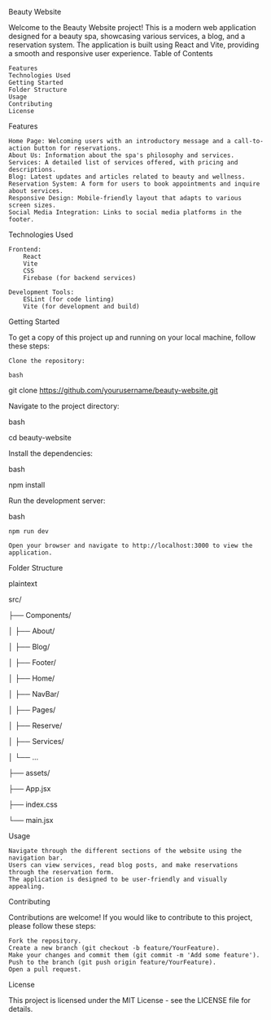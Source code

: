Beauty Website

Welcome to the Beauty Website project! This is a modern web application designed for a beauty spa, showcasing various services, a blog, and a reservation system. The application is built using React and Vite, providing a smooth and responsive user experience.
Table of Contents

    Features
    Technologies Used
    Getting Started
    Folder Structure
    Usage
    Contributing
    License

Features

    Home Page: Welcoming users with an introductory message and a call-to-action button for reservations.
    About Us: Information about the spa's philosophy and services.
    Services: A detailed list of services offered, with pricing and descriptions.
    Blog: Latest updates and articles related to beauty and wellness.
    Reservation System: A form for users to book appointments and inquire about services.
    Responsive Design: Mobile-friendly layout that adapts to various screen sizes.
    Social Media Integration: Links to social media platforms in the footer.

Technologies Used

    Frontend:
        React
        Vite
        CSS
        Firebase (for backend services)

    Development Tools:
        ESLint (for code linting)
        Vite (for development and build)

Getting Started

To get a copy of this project up and running on your local machine, follow these steps:

    Clone the repository:

    bash

git clone https://github.com/yourusername/beauty-website.git

Navigate to the project directory:

bash

cd beauty-website

Install the dependencies:

bash

npm install

Run the development server:

bash

    npm run dev

    Open your browser and navigate to http://localhost:3000 to view the application.

Folder Structure

plaintext

src/

├── Components/

│   ├── About/

│   ├── Blog/

│   ├── Footer/

│   ├── Home/

│   ├── NavBar/

│   ├── Pages/

│   ├── Reserve/

│   ├── Services/

│   └── ...

├── assets/

├── App.jsx

├── index.css

└── main.jsx

Usage

    Navigate through the different sections of the website using the navigation bar.
    Users can view services, read blog posts, and make reservations through the reservation form.
    The application is designed to be user-friendly and visually appealing.

Contributing

Contributions are welcome! If you would like to contribute to this project, please follow these steps:

    Fork the repository.
    Create a new branch (git checkout -b feature/YourFeature).
    Make your changes and commit them (git commit -m 'Add some feature').
    Push to the branch (git push origin feature/YourFeature).
    Open a pull request.

License

This project is licensed under the MIT License - see the LICENSE file for details.
